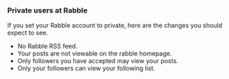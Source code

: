### Private users at Rabble

If you set your Rabble account to private, here are the changes you should expect to see.

- No Rabble RSS feed.
- Your posts are not viewable on the rabble homepage.
- Only followers you have accepted may view your posts.
- Only your followers can view your following list.
